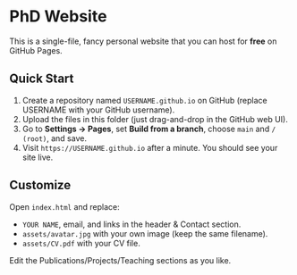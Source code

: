 # PhD Website

This is a single-file, fancy personal website that you can host for **free** on GitHub Pages.

## Quick Start
1. Create a repository named `USERNAME.github.io` on GitHub (replace USERNAME with your GitHub username).
2. Upload the files in this folder (just drag-and-drop in the GitHub web UI).
3. Go to **Settings → Pages**, set **Build from a branch**, choose `main` and `/ (root)`, and save.
4. Visit `https://USERNAME.github.io` after a minute. You should see your site live.

## Customize
Open `index.html` and replace:
- `YOUR NAME`, email, and links in the header & Contact section.
- `assets/avatar.jpg` with your own image (keep the same filename).
- `assets/CV.pdf` with your CV file.

Edit the Publications/Projects/Teaching sections as you like.
